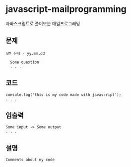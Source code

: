# javascript-mailprogramming
자바스크립트로 풀어보는 매일프로그래밍

## 문제
~~~
n번 문제 - yy.mm.dd
  
  Some question
  . . .
~~~

## 코드
~~~
console.log('this is my code made with javascript');
. . .
~~~

## 입출력
~~~
Some input -> Some output
. . .
~~~

## 설명
~~~
Comments about my code
~~~
